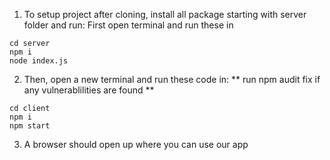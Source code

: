 1. To setup project after cloning, install all package starting with server folder and run:
   First open terminal and run these in
```
cd server
npm i
node index.js
```

2. Then, open a new terminal and run these code in:
   ** run npm audit fix if any vulnerablilities are found **
```
cd client
npm i
npm start
```
3. A browser should open up where you can use our app
